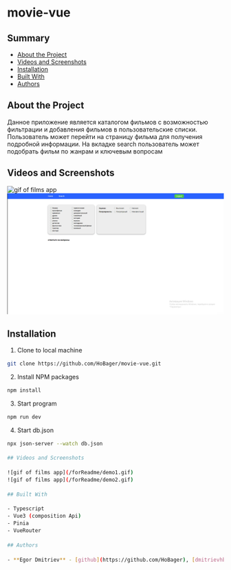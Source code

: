 # movie-vue

## Summary

- [About the Project](#about-the-project)
- [Videos and Screenshots](#videos-and-screenshots)
- [Installation](#installation)
- [Built With](#built-with)
- [Authors](#authors)

## About the Project

<p>Данное приложение является каталогом фильмов с возможностью фильтрации и добавления фильмов в пользовательские списки. Пользователь может перейти на страницу фильма для получения подробной информации. На вкладке search пользователь может подобрать фильм по жанрам и ключевым вопросам</p>

## Videos and Screenshots

![gif of films app](/forReadme/demo1.gif)
![gif of films app](/forReadme/demo2.gif)

## Installation

1. Clone to local machine

```sh
git clone https://github.com/HoBager/movie-vue.git
```

2. Install NPM packages

```sh
npm install
```

3. Start program

```sh
npm run dev
```
4. Start db.json

```sh
npx json-server --watch db.json

## Videos and Screenshots

![gif of films app](/forReadme/demo1.gif)
![gif of films app](/forReadme/demo2.gif)

## Built With

- Typescript
- Vue3 (composition Api)
- Pinia
- VueRouter

## Authors

- **Egor Dmitriev** - [github](https://github.com/HoBager), [dmitrievhbr@gmail.com](mailto:dmitrievhbr@gmail.com.)
